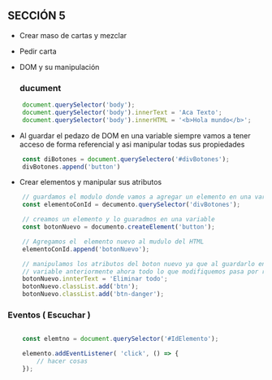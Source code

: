 ## SECCIÓN 5
* Crear maso de cartas y mezclar
* Pedir carta
* DOM y su manipulación
  
  ### ducument 

```js
    document.querySelector('body');
    document.querySelector('body').innerText = 'Aca Texto';
    document.querySelector('body').innerHTML = '<b>Hola mundo</b>';
```
 - Al guardar el pedazo de DOM en una variable siempre vamos a tener acceso de forma referencial y asi manipular todas sus propiedades

```js
    const diBotones = document.querySelectero('#divBotones');
    divBotones.append('button')
```
 - Crear elementos y manipular sus atributos

```js
    // guardamos el modulo donde vamos a agregar un elemento en una variable.
    const elementoConId = decumento.querySelector('divBotones');

    // creamos un elemento y lo guaradmos en una variable
    const botonNuevo = documento.createElement('button');

    // Agregamos el  elemento nuevo al mudulo del HTML
    elementoConId.append('botonNuevo');

    // manipulamos los atributos del boton nuevo ya que al guardarlo en una 
    // variable anteriormente ahora todo lo que modifiquemos pasa por referencia
    botonNuevo.innterText = 'Eliminar todo';
    botonNuevo.classList.add('btn');
    botonNuevo.classList.add('btn-danger');

```

### Eventos ( Escuchar )
```js

    const elemtno = document.querySelector('#IdElemento');

    elemento.addEventListener( 'click', () => {
        // hacer cosas
    });

```

